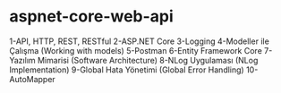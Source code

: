 # aspnet-core-web-api
1-API, HTTP, REST, RESTful
2-ASP.NET Core
3-Logging
4-Modeller ile Çalışma (Working with models)
5-Postman
6-Entity Framework Core
7-Yazılım Mimarisi (Software Architecture)
8-NLog Uygulaması (NLog Implementation)
9-Global Hata Yönetimi (Global Error Handling)
10-AutoMapper
